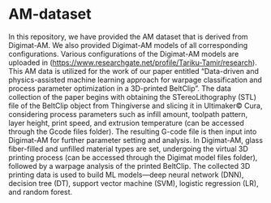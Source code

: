 # AM-dataset
In this repository, we have provided the AM dataset that is derived from Digimat-AM.  We also provided Digimat-AM models of all corresponding configurations. Various configurations of the Digimat-AM models are uploaded in (https://www.researchgate.net/profile/Tariku-Tamir/research). This AM data is utilized for the work of our paper entitled “Data-driven and physics-assisted machine learning approach for warpage classification and process parameter optimization in a 3D-printed BeltClip”. The data collection of the paper begins with obtaining the STereoLithography (STL) file of the BeltClip object from Thingiverse and slicing it in Ultimaker© Cura, considering process parameters such as infill amount, toolpath pattern, layer height, print speed, and extrusion temperature (can be accessed through the Gcode files folder). The resulting G-code file is then input into Digimat-AM for further parameter setting and analysis. In Digimat-AM, glass fiber-filled and unfilled material types are set, undergoing the virtual 3D printing process (can be accessed through the Digimat model files folder), followed by a warpage analysis of the printed BeltClip. The collected 3D printing data is used to build ML models—deep neural network (DNN), decision tree (DT), support vector machine (SVM), logistic regression (LR), and random forest.
